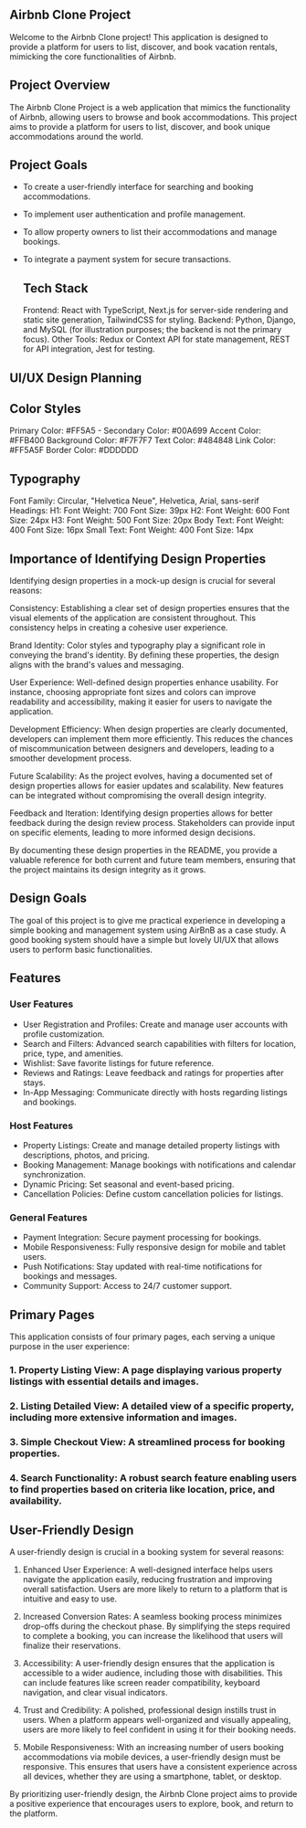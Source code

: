## Airbnb Clone Project

Welcome to the Airbnb Clone project! This application is designed to provide a platform for users to list, discover, and book vacation rentals, mimicking the core functionalities of Airbnb.

## Project Overview

The Airbnb Clone Project is a web application that mimics the functionality of Airbnb, allowing users to browse and book accommodations. This project aims to provide a platform for users to list, discover, and book unique accommodations around the world.

## Project Goals

- To create a user-friendly interface for searching and booking accommodations.
- To implement user authentication and profile management.
- To allow property owners to list their accommodations and manage bookings.
- To integrate a payment system for secure transactions.

  ## Tech Stack

  Frontend: React with TypeScript, Next.js for server-side rendering and static site generation, TailwindCSS for styling.
  Backend: Python, Django, and MySQL (for illustration purposes; the backend is not the primary focus).
  Other Tools: Redux or Context API for state management, REST for API integration, Jest for testing.

## UI/UX Design Planning

## Color Styles

Primary Color: #FF5A5 - Secondary Color: #00A699
Accent Color: #FFB400
Background Color: #F7F7F7
Text Color: #484848
Link Color: #FF5A5F
Border Color: #DDDDDD

## Typography

Font Family: Circular, "Helvetica Neue", Helvetica, Arial, sans-serif
Headings:
H1:
Font Weight: 700
Font Size: 39px
H2:
Font Weight: 600
Font Size: 24px
H3:
Font Weight: 500
Font Size: 20px
Body Text:
Font Weight: 400
Font Size: 16px
Small Text:
Font Weight: 400
Font Size: 14px

## Importance of Identifying Design Properties

Identifying design properties in a mock-up design is crucial for several reasons:

Consistency: Establishing a clear set of design properties ensures that the visual elements of the application are consistent throughout. This consistency helps in creating a cohesive user experience.

Brand Identity: Color styles and typography play a significant role in conveying the brand's identity. By defining these properties, the design aligns with the brand's values and messaging.

User Experience: Well-defined design properties enhance usability. For instance, choosing appropriate font sizes and colors can improve readability and accessibility, making it easier for users to navigate the application.

Development Efficiency: When design properties are clearly documented, developers can implement them more efficiently. This reduces the chances of miscommunication between designers and developers, leading to a smoother development process.

Future Scalability: As the project evolves, having a documented set of design properties allows for easier updates and scalability. New features can be integrated without compromising the overall design integrity.

Feedback and Iteration: Identifying design properties allows for better feedback during the design review process. Stakeholders can provide input on specific elements, leading to more informed design decisions.

By documenting these design properties in the README, you provide a valuable reference for both current and future team members, ensuring that the project maintains its design integrity as it grows.

## Design Goals

The goal of this project is to give me practical experience in developing a simple booking and management system using AirBnB as a case study. A good booking system should have a simple but lovely UI/UX that allows users to perform basic functionalities.

## Features

### User Features

- User Registration and Profiles: Create and manage user accounts with profile customization.
- Search and Filters: Advanced search capabilities with filters for location, price, type, and amenities.
- Wishlist: Save favorite listings for future reference.
- Reviews and Ratings: Leave feedback and ratings for properties after stays.
- In-App Messaging: Communicate directly with hosts regarding listings and bookings.

### Host Features

- Property Listings: Create and manage detailed property listings with descriptions, photos, and pricing.
- Booking Management: Manage bookings with notifications and calendar synchronization.
- Dynamic Pricing: Set seasonal and event-based pricing.
- Cancellation Policies: Define custom cancellation policies for listings.

### General Features

- Payment Integration: Secure payment processing for bookings.
- Mobile Responsiveness: Fully responsive design for mobile and tablet users.
- Push Notifications: Stay updated with real-time notifications for bookings and messages.
- Community Support: Access to 24/7 customer support.

## Primary Pages

This application consists of four primary pages, each serving a unique purpose in the user experience:

### 1. Property Listing View: A page displaying various property listings with essential details and images.

### 2. Listing Detailed View: A detailed view of a specific property, including more extensive information and images.

### 3. Simple Checkout View: A streamlined process for booking properties.

### 4. Search Functionality: A robust search feature enabling users to find properties based on criteria like location, price, and availability.

## User-Friendly Design

A user-friendly design is crucial in a booking system for several reasons:

1. Enhanced User Experience: A well-designed interface helps users navigate the application easily, reducing frustration and improving overall satisfaction. Users are more likely to return to a platform that is intuitive and easy to use.

2. Increased Conversion Rates: A seamless booking process minimizes drop-offs during the checkout phase. By simplifying the steps required to complete a booking, you can increase the likelihood that users will finalize their reservations.

3. Accessibility: A user-friendly design ensures that the application is accessible to a wider audience, including those with disabilities. This can include features like screen reader compatibility, keyboard navigation, and clear visual indicators.

4. Trust and Credibility: A polished, professional design instills trust in users. When a platform appears well-organized and visually appealing, users are more likely to feel confident in using it for their booking needs.

5. Mobile Responsiveness: With an increasing number of users booking accommodations via mobile devices, a user-friendly design must be responsive. This ensures that users have a consistent experience across all devices, whether they are using a smartphone, tablet, or desktop.

By prioritizing user-friendly design, the Airbnb Clone project aims to provide a positive experience that encourages users to explore, book, and return to the platform.
